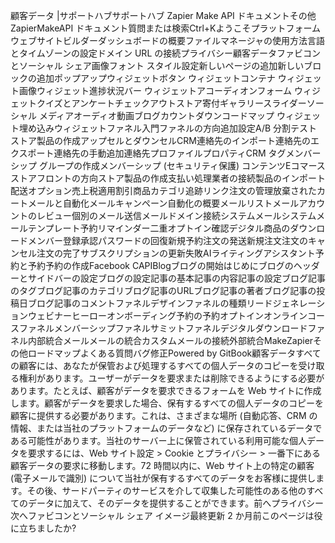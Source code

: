 顧客データ |サポートハブサポートハブ Zapier Make API ドキュメントその他ZapierMakeAPI ドキュメント質問または検索Ctrl+Kようこそプラットフォームウェブサイトビルダーダッシュボードの概要ファイルマネージャの使用方法言語とタイムゾーンの設定ドメイン URL の接続プライバシー顧客データファビコンとソーシャル シェア画像フォント スタイル設定新しいページの追加新しいブロックの追加ポップアップウィジェットボタン ウィジェットコンテナ ウィジェット画像ウィジェット進捗状況バー ウィジェットアコーディオンフォーム ウィジェットクイズとアンケートチェックアウトストア寄付ギャラリースライダーソーシャル メディアオーディオ動画ブログカウントダウンコードマップ ウィジェット埋め込みウィジェットファネル入門ファネルの方向追加設定A/B 分割テストストア製品の作成アップセルとダウンセルCRM連絡先のインポート連絡先のエクスポート連絡先の手動追加連絡先プロファイルプロパティCRM タグメンバーシップ グループの作成メンバーシップ (セキュリティ保護) コンテンツEコマースストアフロントの方向ストア製品の作成支払い処理業者の接続製品のインポート配送オプション売上税適用割引商品カテゴリ追跡リンク注文の管理放棄されたカートメールと自動化メールキャンペーン自動化の概要メールリストメールアカウントのレビュー個別のメール送信メールドメイン接続システムメールシステムメールテンプレート予約リマインダー二重オプトイン確認デジタル商品のダウンロードメンバー登録承認パスワードの回復新規予約注文の発送新規注文注文のキャンセル注文の完了サブスクリプションの更新失敗AIライティングアシスタント予約と予約予約の作成Facebook CAPIBlogブログの開始はじめにブログのヘッダーとサイドバーの設定ブログの設定記事の基本記事の内容記事の設定ブログ記事のタグブログ記事のカテゴリブログ記事のURLブログ記事の著者ブログ記事の投稿日ブログ記事のコメントファネルデザインファネルの種類リードジェネレーションウェビナーヒーローオンボーディング予約の予約オプトインオンラインコースファネルメンバーシップファネルサミットファネルデジタルダウンロードファネル内部統合メールメールの統合カスタムメールの接続外部統合MakeZapierその他ロードマップよくある質問バグ修正Powered by GitBook顧客データすべての顧客には、あなたが保管および処理するすべての個人データのコピーを受け取る権利があります。ユーザーがデータを要求または削除できるようにする必要があります。たとえば、顧客がデータを要求できるフォームを Web サイトに作成します。顧客がデータを要求した場合、保有するすべての個人データのコピーを顧客に提供する必要があります。これは、さまざまな場所 (自動応答、CRM の情報、または当社のプラットフォームのデータなど) に保存されているデータである可能性があります。当社のサーバー上に保管されている利用可能な個人データを要求するには、Web サイト設定 > Cookie とプライバシー > 一番下にある顧客データの要求に移動します。72 時間以内に、Web サイト上の特定の顧客 (電子メールで識別) について当社が保有するすべてのデータをお客様に提供します。その後、サードパーティのサービスを介して収集した可能性のある他のすべてのデータに加えて、そのデータを提供することができます。前へプライバシー次へファビコンとソーシャル シェア イメージ最終更新 2 か月前このページは役に立ちましたか?